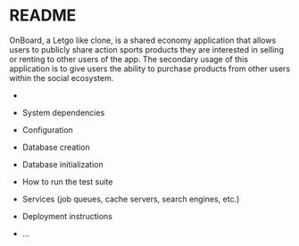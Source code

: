 # README


OnBoard, a Letgo like clone, is a shared economy application that allows users to publicly share action sports products they are interested in selling or renting to other users of the app. The secondary usage of this application is to give users the ability to purchase products from other users within the social ecosystem.

* 

* System dependencies

* Configuration

* Database creation

* Database initialization

* How to run the test suite

* Services (job queues, cache servers, search engines, etc.)

* Deployment instructions

* ...
